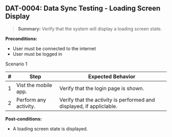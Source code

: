 ## **DAT-0004:** Data Sync Testing - Loading Screen Display

> **Summary:** Verify that the system will display a loading screen state. <br>

**Preconditions:**

- User must be connected to the internet
- User must be logged in

Scenario 1

| \#  | Step                  | Expected Behavior                                                    |
| --- | --------------------- | -------------------------------------------------------------------- |
| 1   | Vist the mobile app.  | Verify that the login page is shown.                                 |
| 2   | Perform any activity. | Verify that the activity is performed and displayed, if appliclable. |

**Post-conditions:**

- A loading screen state is displayed.
